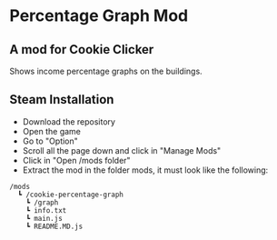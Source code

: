 # Percentage Graph Mod
## A mod for Cookie Clicker


Shows income percentage graphs on the buildings.

## Steam Installation
- Download the repository
- Open the game
- Go to "Option"
- Scroll all the page down and click in "Manage Mods"
- Click in "Open /mods folder"
- Extract the mod in the folder mods, it must look like the following:
```
/mods
  ┗ /cookie-percentage-graph
    ┗ /graph
    ┗ info.txt
    ┗ main.js
    ┗ README.MD.js
```
